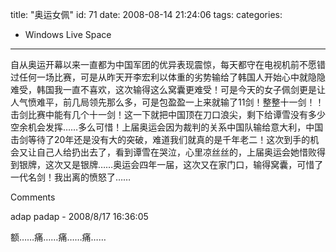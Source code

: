 title: "奥运女佩"
id: 71
date: 2008-08-14 21:24:06
tags: 
categories: 
- Windows Live Space
---


自从奥运开幕以来一直都为中国军团的优异表现震惊，每天都守在电视机前不愿错过任何一场比赛，可是从昨天开李宏利以体重的劣势输给了韩国人开始心中就隐隐难受，韩国我一直不喜欢，这次输得这么窝囊更难受！可是今天的女子佩剑更是让人气愤难平，前几局领先那么多，可是包盈盈一上来就输了11剑！整整十一剑！！击剑比赛中能有几个十一剑！这一下就把中国顶在刀口浪尖，剩下给谭雪没有多少空余机会发挥……多么可惜！上届奥运会因为裁判的关系中国队输给意大利，中国击剑等待了20年还是没有大的突破，难道我们就真的是千年老二！这次到手的机会又让自己人给扔出去了，看到谭雪在哭泣，心里凉丝丝的，上届奥运会她惜败得到银牌，这次又是银牌……奥运会四年一届，这次又在家门口，输得窝囊，可惜了一代名剑！我出离的愤怒了……

Comments

adap padap - 2008/8/17 16:36:05

额……痛……痛……痛……
